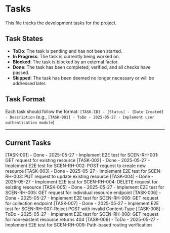 # Tasks

This file tracks the development tasks for the project.

## Task States
- **ToDo**: The task is pending and has not been started.
- **In Progress**: The task is currently being worked on.
- **Blocked**: The task is blocked by an external factor.
- **Done**: The task has been completed, verified, and all checks have passed.
- **Skipped**: The task has been deemed no longer necessary or will be addressed later.

## Task Format
Each task should follow the format:
`[TASK-ID] - [Status] - [Date Created] - Description`
(e.g., `[TASK-001] - ToDo - 2025-05-27 - Implement user authentication module`)

---

## Current Tasks

[TASK-001] - Done - 2025-05-27 - Implement E2E test for SCEN-RH-001: GET request for existing resource
[TASK-002] - Done - 2025-05-27 - Implement E2E test for SCEN-RH-002: POST request to create new resource
[TASK-003] - Done - 2025-05-27 - Implement E2E test for SCEN-RH-003: PUT request to update existing resource
[TASK-004] - Done - 2025-05-27 - Implement E2E test for SCEN-RH-004: DELETE request for existing resource
[TASK-005] - Done - 2025-05-27 - Implement E2E test for SCEN-RH-005: GET request for individual resource endpoint
[TASK-006] - Done - 2025-05-27 - Implement E2E test for SCEN-RH-006: GET request for collection endpoint
[TASK-007] - Done - 2025-05-27 - Implement E2E test for SCEN-RH-007: Reject POST with invalid Content-Type
[TASK-008] - ToDo - 2025-05-27 - Implement E2E test for SCEN-RH-008: GET request for non-existent resource returns 404
[TASK-009] - ToDo - 2025-05-27 - Implement E2E test for SCEN-RH-009: Path-based routing verification 
